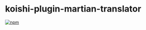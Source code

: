 # koishi-plugin-martian-translator

[![npm](https://img.shields.io/npm/v/koishi-plugin-martian-translator.svg)](https://www.npmjs.com/package/koishi-plugin-martian-translator)
